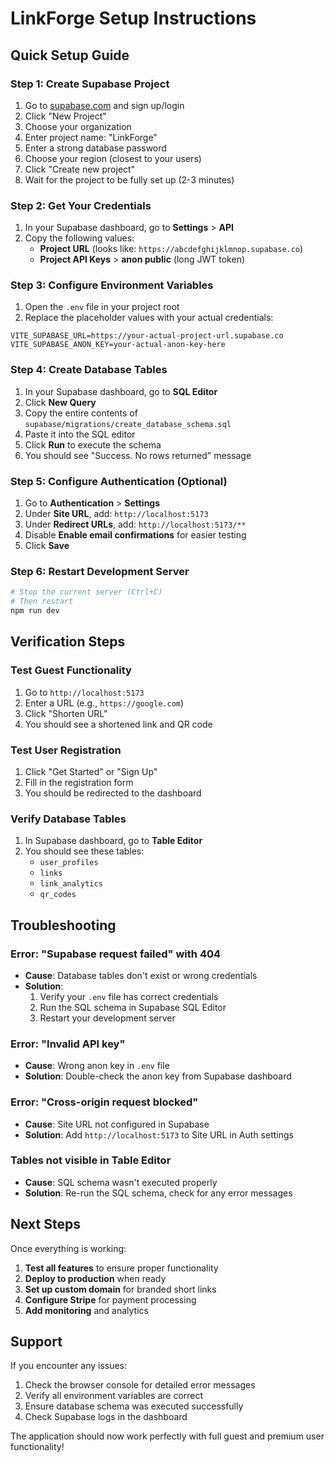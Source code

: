 # LinkForge Setup Instructions

## Quick Setup Guide

### Step 1: Create Supabase Project

1. Go to [supabase.com](https://supabase.com) and sign up/login
2. Click "New Project"
3. Choose your organization
4. Enter project name: "LinkForge"
5. Enter a strong database password
6. Choose your region (closest to your users)
7. Click "Create new project"
8. Wait for the project to be fully set up (2-3 minutes)

### Step 2: Get Your Credentials

1. In your Supabase dashboard, go to **Settings** > **API**
2. Copy the following values:
   - **Project URL** (looks like: `https://abcdefghijklmnop.supabase.co`)
   - **Project API Keys** > **anon public** (long JWT token)

### Step 3: Configure Environment Variables

1. Open the `.env` file in your project root
2. Replace the placeholder values with your actual credentials:

```env
VITE_SUPABASE_URL=https://your-actual-project-url.supabase.co
VITE_SUPABASE_ANON_KEY=your-actual-anon-key-here
```

### Step 4: Create Database Tables

1. In your Supabase dashboard, go to **SQL Editor**
2. Click **New Query**
3. Copy the entire contents of `supabase/migrations/create_database_schema.sql`
4. Paste it into the SQL editor
5. Click **Run** to execute the schema
6. You should see "Success. No rows returned" message

### Step 5: Configure Authentication (Optional)

1. Go to **Authentication** > **Settings**
2. Under **Site URL**, add: `http://localhost:5173`
3. Under **Redirect URLs**, add: `http://localhost:5173/**`
4. Disable **Enable email confirmations** for easier testing
5. Click **Save**

### Step 6: Restart Development Server

```bash
# Stop the current server (Ctrl+C)
# Then restart
npm run dev
```

## Verification Steps

### Test Guest Functionality
1. Go to `http://localhost:5173`
2. Enter a URL (e.g., `https://google.com`)
3. Click "Shorten URL"
4. You should see a shortened link and QR code

### Test User Registration
1. Click "Get Started" or "Sign Up"
2. Fill in the registration form
3. You should be redirected to the dashboard

### Verify Database Tables
1. In Supabase dashboard, go to **Table Editor**
2. You should see these tables:
   - `user_profiles`
   - `links`
   - `link_analytics`
   - `qr_codes`

## Troubleshooting

### Error: "Supabase request failed" with 404
- **Cause**: Database tables don't exist or wrong credentials
- **Solution**: 
  1. Verify your `.env` file has correct credentials
  2. Run the SQL schema in Supabase SQL Editor
  3. Restart your development server

### Error: "Invalid API key"
- **Cause**: Wrong anon key in `.env` file
- **Solution**: Double-check the anon key from Supabase dashboard

### Error: "Cross-origin request blocked"
- **Cause**: Site URL not configured in Supabase
- **Solution**: Add `http://localhost:5173` to Site URL in Auth settings

### Tables not visible in Table Editor
- **Cause**: SQL schema wasn't executed properly
- **Solution**: Re-run the SQL schema, check for any error messages

## Next Steps

Once everything is working:

1. **Test all features** to ensure proper functionality
2. **Deploy to production** when ready
3. **Set up custom domain** for branded short links
4. **Configure Stripe** for payment processing
5. **Add monitoring** and analytics

## Support

If you encounter any issues:
1. Check the browser console for detailed error messages
2. Verify all environment variables are correct
3. Ensure database schema was executed successfully
4. Check Supabase logs in the dashboard

The application should now work perfectly with full guest and premium user functionality!